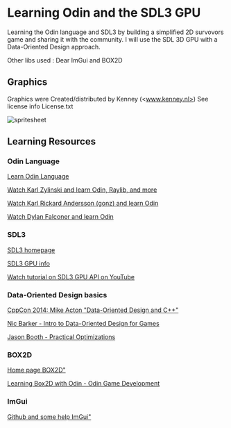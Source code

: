 # Learning Odin and the SDL3 GPU

Learning the Odin language and SDL3 by building a simplified 2D survovors game and sharing it with the community. I will use the SDL 3D GPU with a Data-Oriented Design approach.

Other libs used : Dear ImGui and BOX2D

## Graphics

Graphics were Created/distributed by Kenney (<www.kenney.nl>)
See license info License.txt

![spritesheet](https://github.com/user-attachments/assets/d9c5bacd-f386-4744-b4e2-2b97ab19de60)

## Learning Resources

### Odin Language

[Learn Odin Language](https://odin-lang.org/)

[Watch Karl Zylinski and learn Odin, Raylib, and more](https://www.youtube.com/@karl_zylinski)

[Watch Karl Rickard Andersson (gonz) and learn Odin](https://www.youtube.com/@mccGoNZooo)

[Watch Dylan Falconer and learn Odin](https://www.youtube.com/@DylanFalconer)

### SDL3

[SDL3 homepage](https://libsdl.org/)

[SDL3 GPU info](https://wiki.libsdl.org/SDL3/CategoryGPU)

[Watch tutorial on SDL3 GPU API on YouTube](https://www.youtube.com/@DanKorostelev)

### Data-Oriented Design basics

[CppCon 2014: Mike Acton "Data-Oriented Design and C++"](https://www.youtube.com/watch?v=rX0ItVEVjHc&t=2026s)

[Nic Barker - Intro to Data-Oriented Design for Games](https://www.youtube.com/watch?v=WwkuAqObplU)

[Jason Booth - Practical Optimizations](https://www.youtube.com/watch?v=NAVbI1HIzCE&t=1085s)

### BOX2D

[Home page BOX2D"](https://box2d.org/)

[Learning Box2D with Odin - Odin Game Development](https://www.youtube.com/watch?v=eL3fGZgbatc)

### ImGui

[Github and some help ImGui"](https://github.com/ocornut/imgui)

